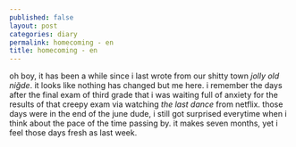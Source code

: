 ```yaml
---
published: false
layout: post
categories: diary
permalink: homecoming - en
title: homecoming - en
---
```

<!--- <audio controls>
  <source src="https://open.spotify.com/track/0IedgQjjJ8Ad4B3UDQ5Lyn?si=e7f8d7df83484197" />
</audio> --->

<!--- <iframe style="border-radius:12px" src="https://open.spotify.com/embed/track/0IedgQjjJ8Ad4B3UDQ5Lyn?utm_source=generator" width="100%" height="352" frameBorder="0" allowfullscreen="" allow="autoplay; clipboard-write; encrypted-media; fullscreen; picture-in-picture" loading="lazy"></iframe> --->

oh boy, it has been a while since i last wrote from our shitty town _jolly old niğde_. it looks like nothing has changed but me here. i remember the days after the final exam of third grade that i was waiting full of anxiety for the results of that creepy exam via watching _the last dance_ from netflix. those days were in the end of the june dude, i still got surprised everytime when i think about the pace of the time passing by. it makes seven months, yet i feel those days fresh as last week.


